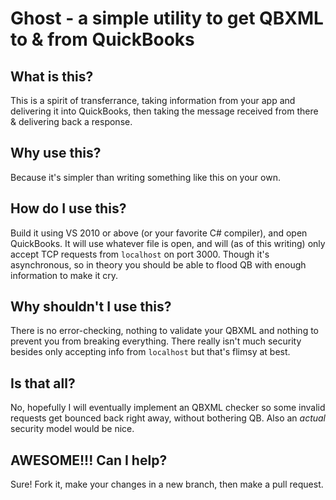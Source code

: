 ﻿# Ghost - a simple utility to get QBXML to & from QuickBooks

## What is this?
This is a spirit of transferrance, taking information from your app and delivering it into QuickBooks, then taking the message received from there & delivering back a response.

## Why use this?
Because it's simpler than writing something like this on your own.

## How do I use this?
Build it using VS 2010 or above (or your favorite C# compiler), and open QuickBooks.  It will use whatever file is open, and will (as of this writing) only accept TCP requests from `localhost` on port 3000.  Though it's asynchronous, so in theory you should be able to flood QB with enough information to make it cry.

## Why shouldn't I use this?
There is no error-checking, nothing to validate your QBXML and nothing to prevent you from breaking everything.  There really isn't much security besides only accepting info from `localhost` but that's flimsy at best.

## Is that all?
No, hopefully I will eventually implement an QBXML checker so some invalid requests get bounced back right away, without bothering QB.  Also an *actual* security model would be nice.

## AWESOME!!!  Can I help?
Sure!  Fork it, make your changes in a new branch, then make a pull request.
